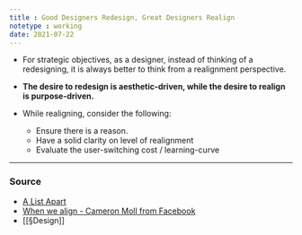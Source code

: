 ```yaml
---
title : Good Designers Redesign, Great Designers Realign
notetype : working
date: 2021-07-22
---
```


- For strategic objectives, as a designer, instead of thinking of a redesigning, it is always better to think from a realignment perspective. 
- **The desire to redesign is aesthetic-driven, while the desire to realign is purpose-driven.**

- While realigning, consider the following: 
	- Ensure there is a reason.
	- Have a solid clarity on level of realignment 
	- Evaluate the user-switching cost / learning-curve

---

### Source  
- [A List Apart](https://alistapart.com/article/redesignrealign/)
- [When we align - Cameron Moll from Facebook](https://www.youtube.com/watch?v=QkOzNF492xY)
- [[§Design]]